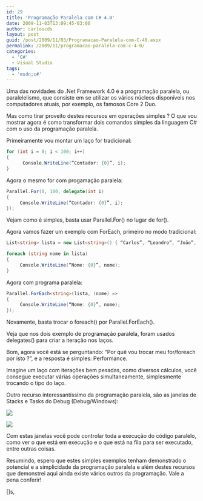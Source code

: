 ```yaml
---
id: 29
title: 'Programação Paralela com C# 4.0'
date: 2009-11-03T13:09:45-03:00
author: carloscds
layout: post
guid: /post/2009/11/03/Programacao-Paralela-com-C-40.aspx
permalink: /2009/11/programacao-paralela-com-c-4-0/
categories:
  - 'C#'
  - Visual Studio
tags:
  - 'msdn;c#'
---
```

Uma das novidades do .Net Framework 4.0 é a programação paralela, ou paralelelismo, que consiste em se utilizar os vários núcleos disponíveis nos computadores atuais, por exemplo, os famosos Core 2 Duo.

Mas como tirar proveito destes recursos em operações simples ? O que vou mostrar agora é como transformar dois comandos simples da linguagem C# com o uso da programação paralela.

Primeiramente vou montar um laço for tradicional:

```csharp
for (int i = 0; i < 100; i++)
{
      Console.WriteLine(“Contador: {0}”, i);
}
```

Agora o mesmo for com progamação paralela:

```csharp
Parallel.For(0, 100, delegate(int i)
{
     Console.WriteLine(“Contador: {0}”, i);
});
```

Vejam como é simples, basta usar Parallel.For() no lugar de for().

Agora vamos fazer um exemplo com ForEach, primeiro no modo tradicional:

```csharp
List<string> lista = new List<string>() { “Carlos”, “Leandro”, “João”, “Maria” };

foreach (string nome in lista)
{
     Console.WriteLine(“Nome: {0}”, nome);
}
```
 
Agora com programa paralela:

```csharp 
Parallel.ForEach<string>(lista, (nome) =>
{
     Console.WriteLine(“Nome: {0}”, nome);
});
```

Novamente, basta trocar o foreach() por Parallel.ForEach().

Veja que nos dois exemplo de programação paralela, foram usados delegates() para criar a iteração nos laços.

Bom, agora você está se perguntando: “Por quê vou trocar meu for/foreach por isto ?”, e a resposta é simples: Performance.

Imagine um laço com iterações bem pesadas, como diversos cálculos, você consegue executar várias operações simultaneamente, simplesmente trocando o tipo do laço.

Outro recurso interessantíssimo da programação paralela, são as janelas de Stacks e Tasks do Debug (Debug/Windows):

![]( wp-content/uploads/image_thumb_6.png)

![]( wp-content/uploads/image_thumb_7.png)

Com estas janelas você pode controlar toda a execução do código paralelo, como ver o que está em execução e o que está na fila para ser executado, entre outras coisas.

Resumindo, espero que estes simples exemplos tenham demonstrado o potencial e a simplicidade da programação paralela e além destes recursos que demonstrei aqui ainda existe vários outros da programação. Vale a pena conferir!

[]s,